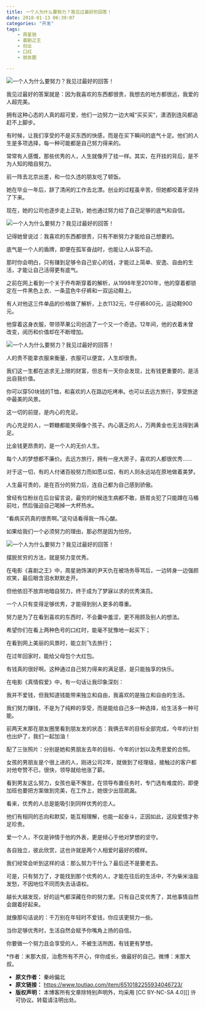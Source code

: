 ```yaml
---
title: 一个人为什么要努力？我见过最好的回答！
date: 2018-01-13 06:39:07
categories: "开发"
tags:
	- 周星驰
	- 喜剧之王
	- 创业
	- 口红
	- 朋友圈

---
```


![一个人为什么要努力？我见过最好的回答！][NQYI-YNBI-URNZ.jpg]


我见过最好的答案就是：因为我喜欢的东西都很贵，我想去的地方都很远，我爱的人超完美。

拥有这种心态的人真的超可爱，他们一边努力一边大喊“买买买“，潇洒到连风都追赶不上脚步。

有时候，让我们享受的不是买东西的快感，而是在买下瞬间的底气十足。他们的人生是多项选择，每一种可能都是自己努力得来的。

常常有人感慨，那些优秀的人，人生就像开了挂一样。其实，在开挂的背后，是不为人知的暗自努力。

前一阵去北京出差，和一位久违的朋友吃了顿饭。

她在毕业一年后，辞了清闲的工作去北漂。创业的过程虽辛苦，但她都咬着牙坚持了下来。

现在，她的公司也逐步走上正轨，她也通过努力给了自己足够的底气和自信。

![一个人为什么要努力？我见过最好的回答！][UMNB-Y33I-RJE2.jpg]


记得她曾说过：我喜欢的东西都很贵，只有不断努力才能给自己想要的。

底气是一个人的盾牌，即便在孤军奋战时，也能让人从容不迫。

那时你会明白，只有赚到足够令自己安心的钱，才能过上简单、安逸、自由的生活，才能让自己活得更有底气。

之前在网上看到一个关于乔布斯穿着的解析，从1998年至2010年，他的穿着都锁定在一件黑色上衣、一条蓝色牛仔裤和一双运动鞋上。

有人对他这三件单品的价格做了解析，上衣1132元，牛仔裤800元，运动鞋900元。

他穿着这身衣服，带领苹果公司创造了一个又一个奇迹。12年间，他的衣着未曾改变，阅历和价值却在不断增加。

![一个人为什么要努力？我见过最好的回答！][ZEIM-II6V-RAMZ.jpg]


人的贵不能拿衣服来衡量，衣服可以便宜，人生却很贵。

我们这一生都在追求无上限的财富，但总有一天你会发现，比有钱更重要的，是活出自我价值。

你可以穿50块钱的T恤，和喜欢的人在路边吃烤串。也可以去远方旅行，享受旅途中最美的风景。

这一切的前提，是内心的充足。

内心充足的人，一颗糖都能笑得像个孩子。内心匮乏的人，万两黄金也无法得到满足。

比金钱更昂贵的，是一个人的无价人生。

每个人的梦想都不廉价。去远方旅行，拥有一座大房子，喜欢的人都很优秀……

对于这一切，有的人付诸百般努力而如愿以偿，有的人则永远站在原地做着美梦。

人生最可贵的，是在百分的努力后，连自己都为自己感到骄傲。

曾经有位粉丝在后台留言说，最穷的时候连生病都不敢，肠胃炎犯了只能蹲在马桶前吐，然后强迫自己喝掉一大杯热水。

“看病买药真的很贵啊。”这句话看得我一阵心酸。

如果给我们一个必须努力的理由，那必然是因为怕穷。

![一个人为什么要努力？我见过最好的回答！][Q6NJ-QYVY-ZABJ.jpg]


摆脱贫穷的方法，就是努力变优秀。

在电影《喜剧之王》中，周星驰饰演的尹天仇在被场务辱骂后，一边转身一边强颜欢笑，最后眼含泪水默默走开。

但他依旧不放弃地暗自努力，终于成为了梦寐以求的优秀演员。

一个人只有变得足够优秀，才能得到别人更多的尊重。

努力是为了在看到喜欢的东西时，不会囊中羞涩，更不用顾及别人的想法。

希望你们在看上两种色号的口红时，能毫不犹豫地一起买下；

在看到网上美丽的风景时，能立刻飞去旅行；

在过年回家时，能给父母包个大红包。

有钱真的很好啊。这种通过自己努力得来的满足感，是只能独享的快乐。

在电影《真情假爱》中，有一句话让我印象深刻：

我并不爱钱，但我知道钱能带来独立和自由，我喜欢的是独立和自由的生活。

我们努力赚钱，不是为了纯粹的享受，而是能给自己多一种选择，给生活多一种可能。

前两天末那在朋友圈里看到朋友发的状态：我俩去年的目标全部完成，今年的计划也出炉了，我们一起加油！

配了三张照片：分别是她和男朋友去年的目标、今年的计划以及秀恩爱的合照。

女孩的男朋友是个很上进的人，刚进公司2年，就做到了经理级，接触过的客户都对他夸赞不已，很快，领导就给他涨了薪。

看到男友这么努力，女孩也毫不懈怠，在领导布置任务时，专门选有难度的，即便加班也要把方案做到完美，在工作上，她很少出现疏漏。

看来，优秀的人总是能吸引到同样优秀的恋人。

他们有相同的志向和默契，能互相理解，也能一起奋斗，正因如此，这段爱情才弥足珍贵。

爱一个人，不仅是钟情于他的外表，更是倾心于他对梦想的坚守。

各自独立，彼此欣赏，这也许就是两个人相爱时最好的模样。

我们经常会听到这样的话：那么努力干什么？最后还不是要老去。

可是，只有努力了，才能找到那个优秀的人，才能在往后的生活中，不为柴米油盐发愁，不因地位不同而失去话语权。

越长大越发现，好的运气都深藏在你的努力里。只有自己变优秀了，其他事情自然会跟着好起来。

就像那句话说的：千万别在年轻时不爱钱，你应该更努力一些。

当你足够优秀时，生活自然会赋予你嘴角上扬的自信。

你要做一个努力且会享受的人，不被生活所困，有钱更有梦想。

\*作者：末那大叔，治愈所有不开心，伴你成长，做最好的自己。微博：末那大叔。


[NQYI-YNBI-URNZ.jpg]: static/resources/crawler/NQYI-YNBI-URNZ.jpg
[UMNB-Y33I-RJE2.jpg]: static/resources/crawler/UMNB-Y33I-RJE2.jpg
[ZEIM-II6V-RAMZ.jpg]: static/resources/crawler/ZEIM-II6V-RAMZ.jpg
[Q6NJ-QYVY-ZABJ.jpg]: static/resources/crawler/Q6NJ-QYVY-ZABJ.jpg
 *  **原文作者：** 秦岭偏北
 *  **原文链接：** https://www.toutiao.com/item/6510182255934046723/
 *  **版权声明：** 本博客所有文章除特别声明外，均采用 [CC BY-NC-SA 4.0][] 许可协议。转载请注明出处。
